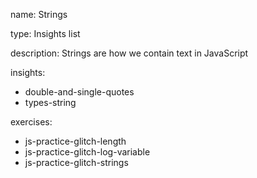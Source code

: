 name: Strings

type: Insights list

description: Strings are how we contain text in JavaScript

insights:
  - double-and-single-quotes
  - types-string

exercises:
  - js-practice-glitch-length
  - js-practice-glitch-log-variable
  - js-practice-glitch-strings
